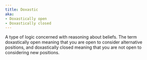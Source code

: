 ```yaml
---
title: Doxastic
aka:
- Doxastically open
- Doxastically closed
---
```

A type of logic concerned with reasoning about beliefs. The term doxastically open meaning that you are open to consider alternative positions, and doxastically closed meaning that you are not open to considering new positions.
